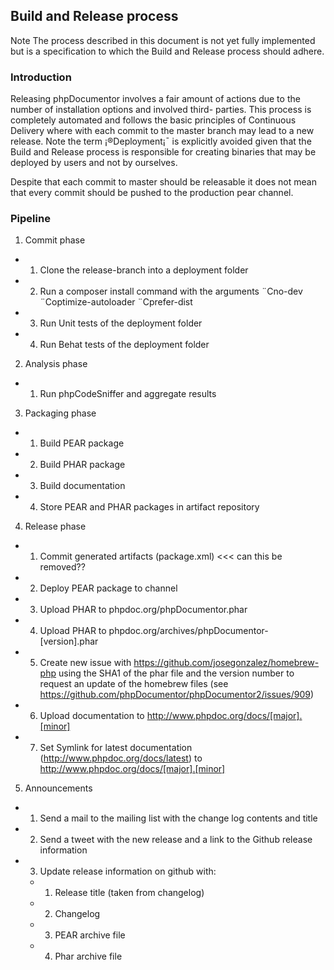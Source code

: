## Build and Release process
<note>
Note The process described in this document is not yet fully implemented but is a specification to which the Build and Release process should adhere.
</note>

### Introduction

Releasing phpDocumentor involves a fair amount of actions due to the number of installation options and involved third- parties. This process is completely automated and follows the basic principles of Continuous Delivery where with each commit to the master branch may lead to a new release.
<note>
Note the term ¡®Deployment¡¯ is explicitly avoided given that the Build and Release process is responsible for creating binaries that may be deployed by users and not by ourselves.
</note>

Despite that each commit to master should be releasable it does not mean that every commit should be pushed to the production pear channel.

### Pipeline

1. Commit phase
 - 1. Clone the release-branch into a deployment folder
 - 2. Run a composer install command with the arguments ¨Cno-dev ¨Coptimize-autoloader ¨Cprefer-dist
 - 3. Run Unit tests of the deployment folder
 - 4. Run Behat tests of the deployment folder
2. Analysis phase
  - 1. Run phpCodeSniffer and aggregate results
3. Packaging phase
  - 1. Build PEAR package
  - 2. Build PHAR package
  - 3. Build documentation
  - 4. Store PEAR and PHAR packages in artifact repository
4. Release phase
  - 1. Commit generated artifacts (package.xml) <<< can this be removed??
  - 2. Deploy PEAR package to channel
  - 3. Upload PHAR to phpdoc.org/phpDocumentor.phar
  - 4. Upload PHAR to phpdoc.org/archives/phpDocumentor-[version].phar
  - 5. Create new issue with https://github.com/josegonzalez/homebrew-php using the SHA1 of the phar file and the version number to request an update of the homebrew files (see https://github.com/phpDocumentor/phpDocumentor2/issues/909)
  - 6. Upload documentation to http://www.phpdoc.org/docs/[major].[minor]
  - 7. Set Symlink for latest documentation (http://www.phpdoc.org/docs/latest) to http://www.phpdoc.org/docs/[major].[minor]
5. Announcements
  - 1. Send a mail to the mailing list with the change log contents and title
  - 2. Send a tweet with the new release and a link to the Github release information
  - 3. Update release information on github with:
    - 1. Release title (taken from changelog)
    - 2. Changelog
    - 3. PEAR archive file
    - 4. Phar archive file